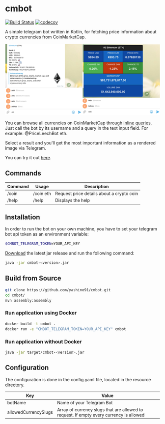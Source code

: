 # cmbot


[![Build Status](https://travis-ci.org/yashino91/cmbot.svg?branch=master)](https://travis-ci.org/yashino91/cmbot)
[![codecov](https://codecov.io/gh/yashino91/cmbot/branch/master/graph/badge.svg)](https://codecov.io/gh/yashino91/cmbot)


A simple telegram bot written in Kotlin, for fetching price information about crypto currencies from CoinMarketCap. 

![Alt text](/screenshots/example_old.png?raw=true "Bot Example - Formatted as an Image")

You can browse all currencies on CoinMarketCap through [inline queries](https://core.telegram.org/bots/inline). 
Just call the bot by its username and a query in the text input field. For example: @PriceLeechBot eth.

Select a result and you'll get the most important information as a rendered image via Telegram.

You can try it out  [here](https://telegram.me/PriceLeechBot).

## Commands

| Command   | Usage         | Description 								            |
| ----------|---------------|-------------------------------------------------------|
| /coin 	| /coin eth     | Request price details about a crypto coin             |
| /help     | /help         | Displays the help                                     |



## Installation

In order to run the bot on your own machine, you have to set your telegram bot api token as an environment variable:


```sh
$CMBOT_TELEGRAM_TOKEN=YOUR_API_KEY
```

[Download](https://github.com/yashino91/cmbot/releases) the latest jar release and run the following command:

```sh
java -jar cmbot-<version>.jar
```


## Build from Source


```sh
git clone https://github.com/yashino91/cmbot.git
cd cmbot/
mvn assembly:assembly
```



### Run application using Docker

```sh
docker build -t cmbot .
docker run -e "CMBOT_TELEGRAM_TOKEN=YOUR_API_KEY" cmbot
```

### Run application without Docker

```sh
java -jar target/cmbot-<version>.jar
```

## Configuration
The configuration is done in the config.yaml file, located in the resource directory.

| Key 			            | Value 								                |
| ----------------------    |-------------------------------------------------------|
| botName 	                | Name of your Telegram Bot				                |
| allowedCurrencySlugs      | Array of currency slugs that are allowed to request. If empty every currency is allowed |
